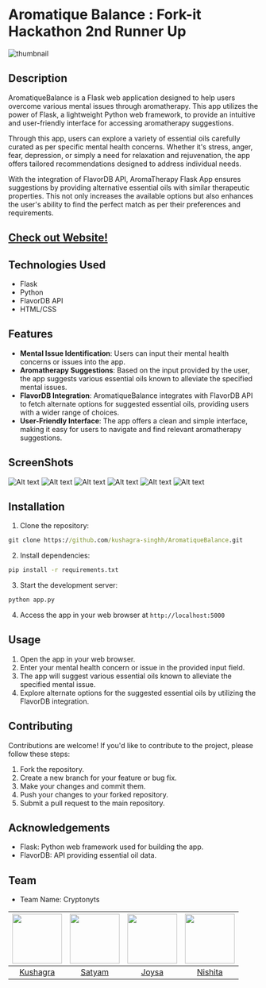 # Aromatique Balance : Fork-it Hackathon 2nd Runner Up

![thumbnail](https://i.imgur.com/zVKaJ9M.jpg)

## Description

AromatiqueBalance is a Flask web application designed to help users overcome various mental issues through aromatherapy. This app utilizes the power of Flask, a lightweight Python web framework, to provide an intuitive and user-friendly interface for accessing aromatherapy suggestions.

Through this app, users can explore a variety of essential oils carefully curated as per specific mental health concerns. Whether it's stress, anger, fear, depression, or simply a need for relaxation and rejuvenation, the app offers tailored recommendations designed to address individual needs.

With the integration of FlavorDB API, AromaTherapy Flask App ensures suggestions by providing alternative essential oils with similar therapeutic properties. This not only increases the available options but also enhances the user's ability to find the perfect match as per their preferences and requirements.

## [Check out Website!](https://aromatherapy.onrender.com/)
 
## Technologies Used

-   Flask
-   Python
-   FlavorDB API
-   HTML/CSS

## Features

-   **Mental Issue Identification**: Users can input their mental health concerns or issues into the app.
-   **Aromatherapy Suggestions**: Based on the input provided by the user, the app suggests various essential oils known to alleviate the specified mental issues.
-   **FlavorDB Integration**: AromatiqueBalance integrates with FlavorDB API to fetch alternate options for suggested essential oils, providing users with a wider range of choices.
-   **User-Friendly Interface**: The app offers a clean and simple interface, making it easy for users to navigate and find relevant aromatherapy suggestions.

## ScreenShots

![Alt text](https://i.imgur.com/CXYHzCD.png)
![Alt text](https://i.imgur.com/WTOtLqm.png)
![Alt text](https://i.imgur.com/fNU63bM.jpg)
![Alt text](https://i.imgur.com/UIYsGIU.png)
![Alt text](https://i.imgur.com/MB07MKH.png)
![Alt text](https://i.imgur.com/z3FVEgJ.png)

## Installation

1. Clone the repository:

```cmd
git clone https://github.com/kushagra-singhh/AromatiqueBalance.git
```

2. Install dependencies:

```cmd
pip install -r requirements.txt
```

3. Start the development server:

```cmd
python app.py
```

4. Access the app in your web browser at `http://localhost:5000`

## Usage

1. Open the app in your web browser.
2. Enter your mental health concern or issue in the provided input field.
3. The app will suggest various essential oils known to alleviate the specified mental issue.
4. Explore alternate options for the suggested essential oils by utilizing the FlavorDB integration.

## Contributing

Contributions are welcome! If you'd like to contribute to the project, please follow these steps:

1. Fork the repository.
2. Create a new branch for your feature or bug fix.
3. Make your changes and commit them.
4. Push your changes to your forked repository.
5. Submit a pull request to the main repository.

## Acknowledgements

-   Flask: Python web framework used for building the app.
-   FlavorDB: API providing essential oil data.

## Team

-   Team Name: Cryptonyts

| <img src="https://avatars.githubusercontent.com/u/88451512?v=4" width="100" height="100"> | <img src="https://avatars.githubusercontent.com/u/100141945?v=4" width="100" height="100"> | <img src="https://avatars.githubusercontent.com/u/114143879?v=4" width="100" height="100"> | <img src="https://avatars.githubusercontent.com/u/114142334?v=4" width="100" height="100"> |
| :---------------------------------------------------------------------------------------: | :----------------------------------------------------------------------------------------: | :----------------------------------------------------------------------------------------: | :----------------------------------------------------------------------------------------: |
|                      [Kushagra](https://github.com/kushagra-singhh)                       |                            [Satyam](https://github.com/Saty70)                             |                          [Joysa](https://github.com/aapJoysakoi)                           |                          [Nishita](https://github.com/Nishita10)                           |
